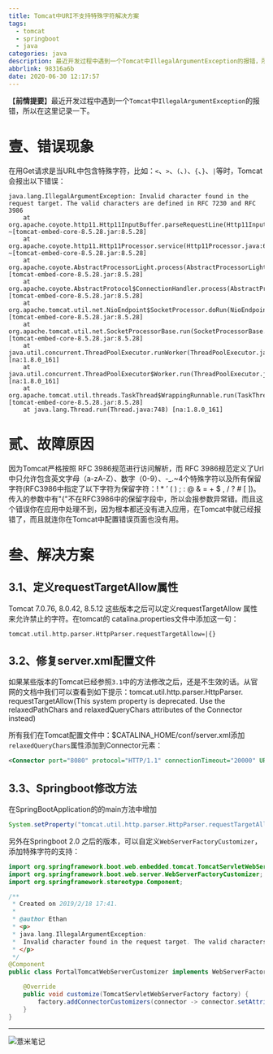 ```yaml
---
title: Tomcat中URI不支持特殊字符解决方案
tags:
  - tomcat
  - springboot
  - java
categories: java
description: 最近开发过程中遇到一个Tomcat中IllegalArgumentException的报错，所以在这里记录一下。
abbrlink: 98316a6b
date: 2020-06-30 12:17:57
---
```

【**前情提要**】最近开发过程中遇到一个`Tomcat`中`IllegalArgumentException`的报错，所以在这里记录一下。

# 壹、错误现象

在用Get请求是当URL中包含特殊字符，比如：`<`、`>`、`(`、`)`、`{`、`}`、`|`等时，Tomcat会报出以下错误：

```
java.lang.IllegalArgumentException: Invalid character found in the request target. The valid characters are defined in RFC 7230 and RFC 3986
    at org.apache.coyote.http11.Http11InputBuffer.parseRequestLine(Http11InputBuffer.java:476) ~[tomcat-embed-core-8.5.28.jar:8.5.28]
    at org.apache.coyote.http11.Http11Processor.service(Http11Processor.java:687) ~[tomcat-embed-core-8.5.28.jar:8.5.28]
    at org.apache.coyote.AbstractProcessorLight.process(AbstractProcessorLight.java:66) [tomcat-embed-core-8.5.28.jar:8.5.28]
    at org.apache.coyote.AbstractProtocol$ConnectionHandler.process(AbstractProtocol.java:790) [tomcat-embed-core-8.5.28.jar:8.5.28]
    at org.apache.tomcat.util.net.NioEndpoint$SocketProcessor.doRun(NioEndpoint.java:1459) [tomcat-embed-core-8.5.28.jar:8.5.28]
    at org.apache.tomcat.util.net.SocketProcessorBase.run(SocketProcessorBase.java:49) [tomcat-embed-core-8.5.28.jar:8.5.28]
    at java.util.concurrent.ThreadPoolExecutor.runWorker(ThreadPoolExecutor.java:1149) [na:1.8.0_161]
    at java.util.concurrent.ThreadPoolExecutor$Worker.run(ThreadPoolExecutor.java:624) [na:1.8.0_161]
    at org.apache.tomcat.util.threads.TaskThread$WrappingRunnable.run(TaskThread.java:61) [tomcat-embed-core-8.5.28.jar:8.5.28]
    at java.lang.Thread.run(Thread.java:748) [na:1.8.0_161]
```

# 贰、故障原因

因为Tomcat严格按照 RFC 3986规范进行访问解析，而 RFC 3986规范定义了Url中只允许包含英文字母（a-zA-Z）、数字（0-9）、-_.~4个特殊字符以及所有保留字符(RFC3986中指定了以下字符为保留字符：! * ’ ( ) ; : @ & = + $ , / ? # [ ])。传入的参数中有"{"不在RFC3986中的保留字段中，所以会报参数异常错。而且这个错误你在应用中处理不到，因为根本都还没有进入应用，在Tomcat中就已经报错了，而且就连你在Tomcat中配置错误页面也没有用。

# 叁、解决方案

## 3.1、定义requestTargetAllow属性

Tomcat 7.0.76, 8.0.42, 8.5.12 这些版本之后可以定义requestTargetAllow 属性来允许禁止的字符。在tomcat的 catalina.properties文件中添加这一句：

```properties
tomcat.util.http.parser.HttpParser.requestTargetAllow=|{}
```

## 3.2、修复server.xml配置文件

如果某些版本的Tomcat已经参照`3.1`中的方法修改之后，还是不生效的话。从官网的文档中我们可以查看到如下提示：tomcat.util.http.parser.HttpParser. requestTargetAllow(This system property is deprecated. Use the relaxedPathChars and relaxedQueryChars attributes of the Connector instead)

所有我们在Tomcat配置文件中：$CATALINA_HOME/conf/server.xml添加`relaxedQueryChars`属性添加到Connector元素：

```xml
<Connector port="8080" protocol="HTTP/1.1" connectionTimeout="20000" URIEncoding="UTF-8" relaxedQueryChars="[]|{}^&#x5c;&#x60;&quot;&lt;&gt;" redirectPort="8443" />
```

## 3.3、Springboot修改方法

在SpringBootApplication的的main方法中增加

```java
System.setProperty("tomcat.util.http.parser.HttpParser.requestTargetAllow","|{}");
```

另外在Springboot 2.0 之后的版本，可以自定义`WebServerFactoryCustomizer`，添加特殊字符的支持：

```java
import org.springframework.boot.web.embedded.tomcat.TomcatServletWebServerFactory;
import org.springframework.boot.web.server.WebServerFactoryCustomizer;
import org.springframework.stereotype.Component;

/**
 * Created on 2019/2/18 17:41.
 *
 * @author Ethan
 * <p>
 * java.lang.IllegalArgumentException:
 *  Invalid character found in the request target. The valid characters are defined in RFC 7230 and RFC 3986.
 * </p>
 */
@Component
public class PortalTomcatWebServerCustomizer implements WebServerFactoryCustomizer<TomcatServletWebServerFactory> {

    @Override
    public void customize(TomcatServletWebServerFactory factory) {
        factory.addConnectorCustomizers(connector -> connector.setAttribute("relaxedQueryChars", "{}[]|"));
    }
}
```

---

![薏米笔记](https://image.eelve.com/eblog/eblog-b269767ff45b4e01a1c380e38898c1c0.png)
